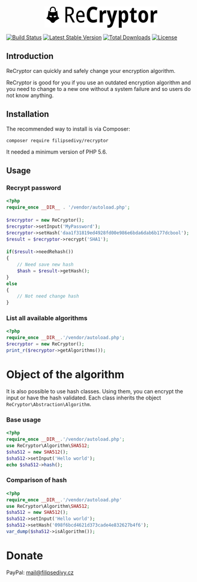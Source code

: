 <p align="center">
<img src=".ReCryptor/images/logo_small.png">
</p>

[![Build Status](https://travis-ci.org/filipsedivy/ReCryptor.svg?branch=master)](https://travis-ci.org/filipsedivy/ReCryptor) [![Latest Stable Version](https://poser.pugx.org/filipsedivy/recryptor/v/stable)](https://packagist.org/packages/filipsedivy/recryptor) [![Total Downloads](https://poser.pugx.org/filipsedivy/recryptor/downloads)](https://packagist.org/packages/filipsedivy/recryptor) [![License](https://poser.pugx.org/filipsedivy/recryptor/license)](https://packagist.org/packages/filipsedivy/recryptor)

Introduction
------------

ReCryptor can quickly and safely change your encryption algorithm.

ReCryptor is good for you if you use an outdated encryption algorithm and you need to change to a new one without a system failure and so users do not know anything.

Installation
------------

The recommended way to install is via Composer:

```
composer require filipsedivy/recryptor
```

It needed a minimum version of PHP 5.6.

Usage
-----

### Recrypt password

```php
<?php
require_once __DIR__ . '/vendor/autoload.php';

$recryptor = new ReCryptor();
$recryptor->setInput('MyPassword');
$recryptor->setHash('daa1f31819ed4928fd00e986e6bda6dab6b177dcbool');
$result = $recryptor->recrypt('SHA1');

if($result->needRehash())
{
    // Need save new hash
    $hash = $result->getHash();
}
else
{
    // Not need change hash
}
```


### List all available algorithms

```php
<?php
require_once __DIR__.'/vendor/autoload.php';
$recryptor = new ReCryptor();
print_r($recryptor->getAlgorithms());
```

Object of the algorithm
=======================

It is also possible to use hash classes. Using them, you can encrypt the input or have the hash validated. Each class inherits the object `ReCryptor\Abstraction\Algorithm`.
### Base usage

```php
<?php
require_once __DIR__.'/vendor/autoload.php';
use ReCryptor\Algorithm\SHA512;
$sha512 = new SHA512();
$sha512->setInput('Hello world');
echo $sha512->hash();
```

### Comparison of hash

```php
<?php
require_once __DIR__.'/vendor/autoload.php'
use ReCryptor\Algorithm\SHA512;
$sha512 = new SHA512();
$sha512->setInput('Hello world');
$sha512->setHash('098f6bcd4621d373cade4e832627b4f6');
var_dump($sha512->isAlgorithm());
```

Donate
======
PayPal: mail@filipsedivy.cz